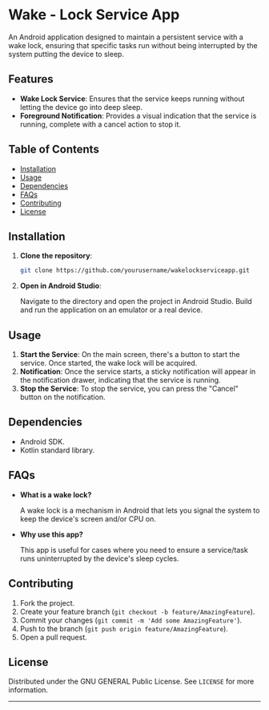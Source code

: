 # Wake - Lock Service App

An Android application designed to maintain a persistent service with a wake lock, ensuring that
specific tasks run without being interrupted by the system putting the device to sleep.

## Features

- **Wake Lock Service**: Ensures that the service keeps running without letting the device go into
  deep sleep.
- **Foreground Notification**: Provides a visual indication that the service is running, complete
  with a cancel action to stop it.

## Table of Contents

- [Installation](#installation)
- [Usage](#usage)
- [Dependencies](#dependencies)
- [FAQs](#faqs)
- [Contributing](#contributing)
- [License](#license)

## Installation

1. **Clone the repository**:

   ```bash
   git clone https://github.com/yourusername/wakelockserviceapp.git
   ```

2. **Open in Android Studio**:

   Navigate to the directory and open the project in Android Studio. Build and run the application
   on an emulator or a real device.

## Usage

1. **Start the Service**: On the main screen, there's a button to start the service. Once started,
   the wake lock will be acquired.
2. **Notification**: Once the service starts, a sticky notification will appear in the notification
   drawer, indicating that the service is running.
3. **Stop the Service**: To stop the service, you can press the "Cancel" button on the notification.

## Dependencies

- Android SDK.
- Kotlin standard library.

## FAQs

- **What is a wake lock?**

  A wake lock is a mechanism in Android that lets you signal the system to keep the device's screen
  and/or CPU on.

- **Why use this app?**

  This app is useful for cases where you need to ensure a service/task runs uninterrupted by the
  device's sleep cycles.

## Contributing

1. Fork the project.
2. Create your feature branch (`git checkout -b feature/AmazingFeature`).
3. Commit your changes (`git commit -m 'Add some AmazingFeature'`).
4. Push to the branch (`git push origin feature/AmazingFeature`).
5. Open a pull request.

## License

Distributed under the GNU GENERAL Public License. See `LICENSE` for more information.

---

